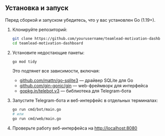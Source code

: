 ## Установка и запуск

Перед сборкой и запуском убедитесь, что у вас установлен Go (1.19+).

1. Клонируйте репозиторий:

    ```bash
    git clone https://github.com/yourusername/teamlead-motivation-dashboard.git
    cd teamlead-motivation-dashboard
    ```

2. Установите недостающие пакеты:

    ```bash
    go mod tidy
    ```

    Это подтянет все зависимости, включая:

    - [github.com/mattn/go-sqlite3](https://github.com/mattn/go-sqlite3) — драйвер SQLite для Go
    - [github.com/gin-gonic/gin](https://github.com/gin-gonic/gin) — web-фреймворк для интерфейса
    - [gopkg.in/telebot.v3](https://github.com/tucnak/telebot) — библиотека для Telegram-бота

3. Запустите Telegram-бота и веб-интерфейс в отдельных терминалах:

    ```bash
    go run cmd/bot/main.go
    # или
    go run cmd/web/main.go
    ```

4. Проверьте работу веб-интерфейса на [http://localhost:8080](http://localhost:8080)